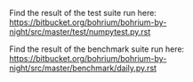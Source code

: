 Find the result of the test suite run here: https://bitbucket.org/bohrium/bohrium-by-night/src/master/test/numpytest.py.rst

Find the result of the benchmark suite run here: https://bitbucket.org/bohrium/bohrium-by-night/src/master/benchmark/daily.py.rst
